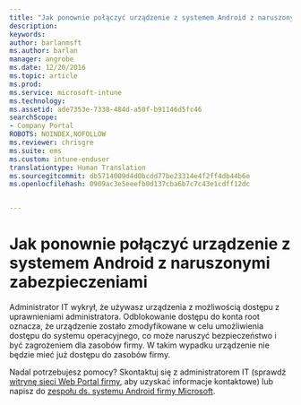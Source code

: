 ```yaml
---
title: "Jak ponownie połączyć urządzenie z systemem Android z naruszonymi zabezpieczeniami | Microsoft Docs"
description: 
keywords: 
author: barlanmsft
ms.author: barlan
manager: angrobe
ms.date: 12/20/2016
ms.topic: article
ms.prod: 
ms.service: microsoft-intune
ms.technology: 
ms.assetid: ade7353e-7338-484d-a50f-b91146d5fc46
searchScope:
- Company Portal
ROBOTS: NOINDEX,NOFOLLOW
ms.reviewer: chrisgre
ms.suite: ems
ms.custom: intune-enduser
translationtype: Human Translation
ms.sourcegitcommit: db5714009d4d0bcdd77be23314e4f2ff4db44b6e
ms.openlocfilehash: 0909ac3e5eeefb0d137cba6b7c7c43e1cdff12dc


---
```


# <a name="how-to-reconnect-a-compromised-android-device"></a>Jak ponownie połączyć urządzenie z systemem Android z naruszonymi zabezpieczeniami

Administrator IT wykrył, że używasz urządzenia z możliwością dostępu z uprawnieniami administratora. Odblokowanie dostępu do konta root oznacza, że urządzenie zostało zmodyfikowane w celu umożliwienia dostępu do systemu operacyjnego, co może naruszyć bezpieczeństwo i być zagrożeniem dla zasobów firmy. W takim wypadku urządzenie nie będzie mieć już dostępu do zasobów firmy.

Nadal potrzebujesz pomocy? Skontaktuj się z administratorem IT (sprawdź [witrynę sieci Web Portal firmy](http://portal.manage.microsoft.com), aby uzyskać informacje kontaktowe) lub napisz do [zespołu ds. systemu Android firmy Microsoft](mailto:wintunedroidfbk@microsoft.com).



<!--HONumber=Dec16_HO3-->


